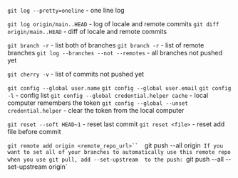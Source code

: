 `git log --pretty=oneline` - one line log

`git log origin/main..HEAD` - log of locale and remote commits 
`git diff origin/main..HEAD` - diff of locale and remote commits 

`git branch -r` - list both of branches
`git branch -r` - list of remote branches
`git log --branches --not --remotes` - all branches not pushed yet

`git cherry -v`  - list of commits not pushed yet

`git config --global user.name`
`git config --global user.email`
`git config -l` - config list
`git config --global credential.helper cache` - local computer remembers the token
`git config --global --unset credential.helper` - clear the token from the local computer

`git reset --soft HEAD~1` - reset last commit
`git reset <file>` - reset  add file before commit 


`git remote add origin <remote_repo_url>`` 
`git push --all origin` 
If you want to set all of your branches to automatically use this remote repo when you use git pull, add --set-upstream 
to the push: 
`git push --all --set-upstream origin`